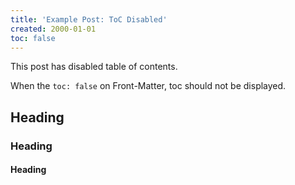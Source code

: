 ```yaml
---
title: 'Example Post: ToC Disabled'
created: 2000-01-01
toc: false
---
```


This post has disabled table of contents.

When the `toc: false` on Front-Matter, toc should not be displayed.

## Heading

### Heading

#### Heading
